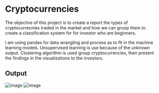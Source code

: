 # Cryptocurrencies

The objective of this project is to create a report the types of cryptocurrecnies traded in the market and how we can gruop them to create a classification system for for investor who are beginners.

I am using pandas for data wrangling and process as to fit in the machine learning models. Unsupervised learning is use because of the unknown output. Clustering algorithm is used group cryptocurrencies, then present the findings in the visualizations to the investors.

## Output

![image](https://user-images.githubusercontent.com/67131400/105272378-d8f63680-5b5e-11eb-9767-8f008e1d2e92.png)
![image](https://user-images.githubusercontent.com/67131400/105272401-e14e7180-5b5e-11eb-8eeb-9d24049a77ae.png)
